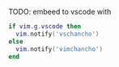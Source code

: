
TODO: embeed to vscode with 

```lua
if vim.g.vscode then
  vim.notify('vschancho')
else
  vim.notify('vimchancho')
end
```
